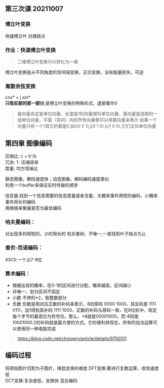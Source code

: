 ## 第三次课 20211007
### 傅立叶变换
快速傅立叶 对偶结点

### 作业：快速傅立叶变换
> 二维傅立叶变换可以转化为一维
 
傅立叶变换是从不同角度的空间域变换，正交变换，没有能量损失，可逆

### 离散余弦变换
cos* + j sin*<br>
**只取实部的那一部分**,是傅立叶变换的特殊形式，虚部看作0<br>


> 基向量肯定是单位向量。长度是1的向量就叫单位向量，基向量是选取的一组单位向量，平面（空间）内的所有向量都可以用基向量来表示
如果一个向量只有一个1其它的都是0,如i(0 0 1),j(0 1 0),k(1 0 0),它们又叫单位向量

## 第四章 图像编码

压缩比: c = b'/b<br>
冗余: 1- 压缩效率<br>
度量: 均方信噪比<br>

静态图像，解码速度快；动态图像，解码编码速度类似<br>
利用一个buffer来保证实时传输的顺序<br>

信息量:找到一个信息需要的信息度量或者含量，大概率事件用短的编码、小概率事件用长的编码<br>
用熵值来衡量是否为最佳编码

### 哈夫曼编码：
对出现多的用短的，少的用长的
哈夫曼树，不唯一,一直找到叶子结点为止

### 香农-范诺编码：
ASCII 一个占7-8位<br>


### 算术编码：
- 根据出现的概率，在0-1的区间进行分配，概率越高，区间越小
- 非唯一，划分区间不固定
- 小数 不停的*2，取整数部分
- 负数 负数是用对应正数的补码来表示，8的原码 0000 1000，其反码是 1111 0111，加1得到其补码  1111 1000，正数的补码与原码一致，在8位机中，规定每个字节的最高位为符号位。那么，+8就是00001000，而-8则是10001000.2的补码就是最方便的方式。它的便利体现在，所有的加法运算可以使用同一种电路完成
> https://blog.csdn.net/chrovery/article/details/9750511

## 编码过程
将原始图片切割为子图片，降低变换的难度
DFT变换:要进行复数运算，收敛速度低<br>
DCT变换:复杂度低，变换快
混合编码: